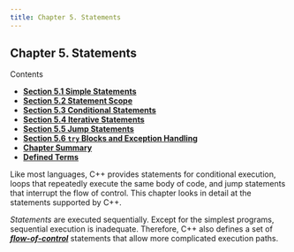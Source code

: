 ```yaml
---
title: Chapter 5. Statements
---
```


<h2 id="filepos1230677">Chapter 5. Statements</h2>
<p>Contents</p><ul><li><strong><a href="054-5.1._simple_statements.html#filepos1233029">Section 5.1 Simple Statements</a></strong></li><li><strong><a href="055-5.2._statement_scope.html#filepos1244991">Section 5.2 Statement Scope</a></strong></li><li><strong><a href="056-5.3._conditional_statements.html#filepos1249036">Section 5.3 Conditional Statements</a></strong></li><li><strong><a href="057-5.4._iterative_statements.html#filepos1307896">Section 5.4 Iterative Statements</a></strong></li><li><strong><a href="058-5.5._jump_statements.html#filepos1350645">Section 5.5 Jump Statements</a></strong></li><li><strong><a href="059-5.6._try_blocks_and_exception_handling.html#filepos1368051">Section 5.6 <code>try</code> Blocks and Exception Handling</a></strong></li><li><strong><a href="060-chapter_summary.html#filepos1397254">Chapter Summary</a></strong></li><li><strong><a href="061-defined_terms.html#filepos1400388">Defined Terms</a></strong></li></ul>

<p>Like most languages, C++ provides statements for conditional execution, loops that repeatedly execute the same body of code, and jump statements that interrupt the flow of control. This chapter looks in detail at the statements supported by C++.</p>
<p><a id="filepos1232699"></a><em>Statements</em> are executed sequentially. Except for the simplest programs, sequential execution is inadequate. Therefore, C++ also defines a set of <strong><em><a href="061-defined_terms.html#filepos1406841" id="filepos1232873">flow-of-control</a></em></strong> statements that allow more complicated execution paths.</p>
